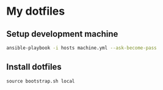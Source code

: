 # My dotfiles

## Setup development machine

```bash
ansible-playbook -i hosts machine.yml --ask-become-pass
```


## Install dotfiles

```
source bootstrap.sh local
```
